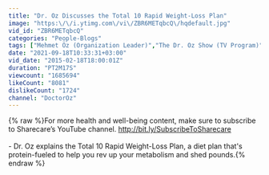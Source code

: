 ```yaml
---
title: "Dr. Oz Discusses the Total 10 Rapid Weight-Loss Plan"
image: "https:\/\/i.ytimg.com\/vi\/ZBR6METqbcQ\/hqdefault.jpg"
vid_id: "ZBR6METqbcQ"
categories: "People-Blogs"
tags: ["Mehmet Öz (Organization Leader)","The Dr. Oz Show (TV Program)","The Total 10 Rapid Weight-Loss Plan"]
date: "2021-09-18T10:33:31+03:00"
vid_date: "2015-02-18T18:00:01Z"
duration: "PT2M17S"
viewcount: "1685694"
likeCount: "8081"
dislikeCount: "1724"
channel: "DoctorOz"
---
```

{% raw %}For more health and well-being content, make sure to subscribe to Sharecare’s YouTube channel. <a rel="nofollow" target="blank" href="http://bit.ly/SubscribeToSharecare">http://bit.ly/SubscribeToSharecare</a><br /><br />- Dr. Oz explains the Total 10 Rapid Weight-Loss Plan, a diet plan that's protein-fueled to help you rev up your metabolism and shed pounds.{% endraw %}
